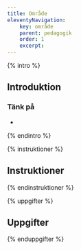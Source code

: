 ```yaml
---
title: Område
eleventyNavigation:
    key: område
    parent: pedagogik
    order: 1
    excerpt: 
---
```

{% intro %}

## Introduktion


### Tänk på
 -

{% endintro %}

{% instruktioner %}

## Instruktioner

{% endinstruktioner %}

{% uppgifter %}

## Uppgifter

{% enduppgifter %}